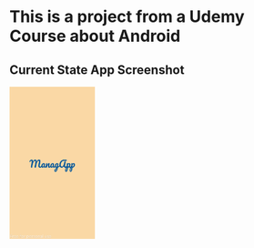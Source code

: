 # This is a project from a Udemy Course about Android

## Current State App Screenshot

<img src="/demo_img/splashscreen.png" width="150">